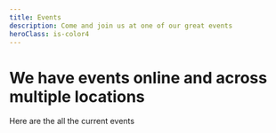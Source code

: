 ```yaml
---
title: Events
description: Come and join us at one of our great events
heroClass: is-color4
---
```


# We have events online and across multiple locations

Here are the all the current events